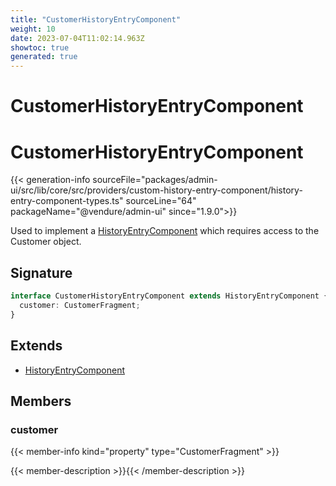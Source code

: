 ```yaml
---
title: "CustomerHistoryEntryComponent"
weight: 10
date: 2023-07-04T11:02:14.963Z
showtoc: true
generated: true
---
```

<!-- This file was generated from the Vendure source. Do not modify. Instead, re-run the "docs:build" script -->

# CustomerHistoryEntryComponent
<div class="symbol">


# CustomerHistoryEntryComponent

{{< generation-info sourceFile="packages/admin-ui/src/lib/core/src/providers/custom-history-entry-component/history-entry-component-types.ts" sourceLine="64" packageName="@vendure/admin-ui" since="1.9.0">}}

Used to implement a <a href='/admin-ui-api/custom-history-entry-components/history-entry-component#historyentrycomponent'>HistoryEntryComponent</a> which requires access to the Customer object.

## Signature

```TypeScript
interface CustomerHistoryEntryComponent extends HistoryEntryComponent {
  customer: CustomerFragment;
}
```
## Extends

 * <a href='/admin-ui-api/custom-history-entry-components/history-entry-component#historyentrycomponent'>HistoryEntryComponent</a>


## Members

### customer

{{< member-info kind="property" type="CustomerFragment"  >}}

{{< member-description >}}{{< /member-description >}}


</div>
